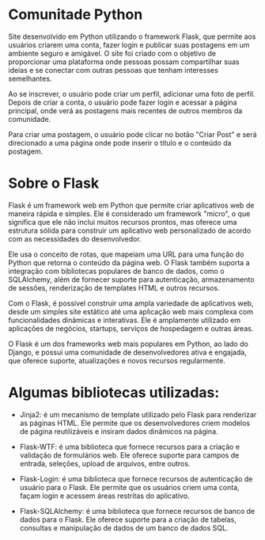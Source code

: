 # Comunitade Python

Site desenvolvido em Python utilizando o framework Flask, que permite aos usuários criarem uma conta, fazer login e publicar suas postagens em um ambiente seguro e amigável. O site foi criado com o objetivo de proporcionar uma plataforma onde pessoas possam compartilhar suas ideias e se conectar com outras pessoas que tenham interesses semelhantes.

Ao se inscrever, o usuário pode criar um perfil, adicionar uma foto de perfil. Depois de criar a conta, o usuário pode fazer login e acessar a página principal, onde verá as postagens mais recentes de outros membros da comunidade.

Para criar uma postagem, o usuário pode clicar no botão "Criar Post" e será direcionado a uma página onde pode inserir o título e o conteúdo da postagem. 

# Sobre o Flask
Flask é um framework web em Python que permite criar aplicativos web de maneira rápida e simples. Ele é considerado um framework "micro", o que significa que ele não inclui muitos recursos prontos, mas oferece uma estrutura sólida para construir um aplicativo web personalizado de acordo com as necessidades do desenvolvedor.

Ele usa o conceito de rotas, que mapeiam uma URL para uma função do Python que retorna o conteúdo da página web. O Flask também suporta a integração com bibliotecas populares de banco de dados, como o SQLAlchemy, além de fornecer suporte para autenticação, armazenamento de sessões, renderização de templates HTML e outros recursos.

Com o Flask, é possível construir uma ampla variedade de aplicativos web, desde um simples site estático até uma aplicação web mais complexa com funcionalidades dinâmicas e interativas. Ele é amplamente utilizado em aplicações de negócios, startups, serviços de hospedagem e outras áreas.

O Flask é um dos frameworks web mais populares em Python, ao lado do Django, e possui uma comunidade de desenvolvedores ativa e engajada, que oferece suporte, atualizações e novos recursos regularmente.

# Algumas bibliotecas utilizadas:

* Jinja2: é um mecanismo de template utilizado pelo Flask para renderizar as páginas HTML. Ele permite que os desenvolvedores criem modelos de página reutilizáveis e insiram dados dinâmicos na página.

* Flask-WTF: é uma biblioteca que fornece recursos para a criação e validação de formulários web. Ele oferece suporte para campos de entrada, seleções, upload de arquivos, entre outros.

* Flask-Login: é uma biblioteca que fornece recursos de autenticação de usuário para o Flask. Ele permite que os usuários criem uma conta, façam login e acessem áreas restritas do aplicativo.

* Flask-SQLAlchemy: é uma biblioteca que fornece recursos de banco de dados para o Flask. Ele oferece suporte para a criação de tabelas, consultas e manipulação de dados de um banco de dados SQL.







 
